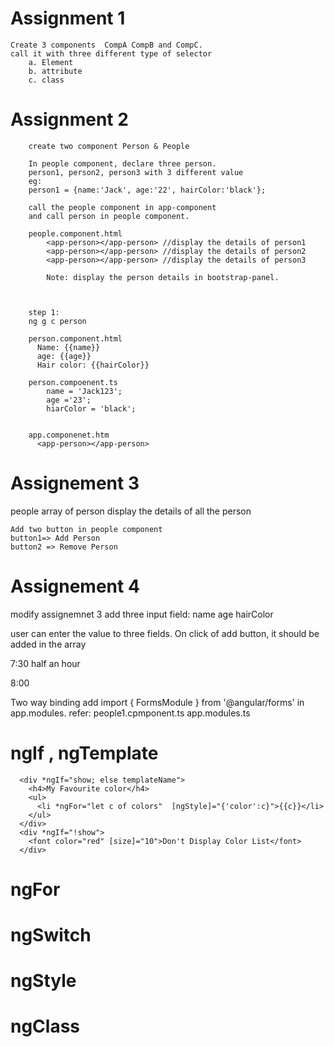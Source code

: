 # Assignment 1
    Create 3 components  CompA CompB and CompC.  
    call it with three different type of selector
        a. Element
        b. attribute
        c. class

# Assignment 2
        create two component Person & People

        In people component, declare three person.
        person1, person2, person3 with 3 different value
        eg: 
        person1 = {name:'Jack', age:'22', hairColor:'black'};

        call the people component in app-component
        and call person in people component.

        people.component.html
            <app-person></app-person> //display the details of person1
            <app-person></app-person> //display the details of person2
            <app-person></app-person> //display the details of person3

            Note: display the person details in bootstrap-panel.



        step 1:
        ng g c person

        person.component.html
          Name: {{name}}
          age: {{age}}
          Hair color: {{hairColor}}

        person.compoenent.ts
            name = 'Jack123';
            age ='23';
            hiarColor = 'black';


        app.componenet.htm
          <app-person></app-person>

        


# Assignement 3
   people
      array of person
      display the details of all the person

    Add two button in people component
    button1=> Add Person
    button2 => Remove Person


# Assignement 4
  modify assignemnet 3
  add three input field:
  name
  age
  hairColor

  user can enter the value to three fields. On click of add button, it should be added in the array


7:30
  half an hour  

8:00

Two way binding
add import { FormsModule } from '@angular/forms' in app.modules.
refer: people1.cpmponent.ts
app.modules.ts



# ngIf , ngTemplate
      <div *ngIf="show; else templateName">
        <h4>My Favourite color</h4>
        <ul>
          <li *ngFor="let c of colors"  [ngStyle]="{'color':c}">{{c}}</li>
        </ul>
      </div>
      <div *ngIf="!show">
        <font color="red" [size]="10">Don't Display Color List</font>
      </div>

# ngFor


# ngSwitch

# ngStyle

# ngClass


  